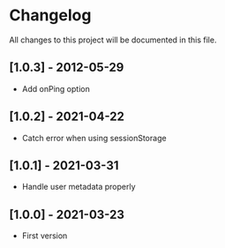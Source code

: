 # Changelog
All changes to this project will be documented in this file.

## [1.0.3] - 2012-05-29
- Add onPing option

## [1.0.2] - 2021-04-22
- Catch error when using sessionStorage

## [1.0.1] - 2021-03-31
- Handle user metadata properly

## [1.0.0] - 2021-03-23
- First version